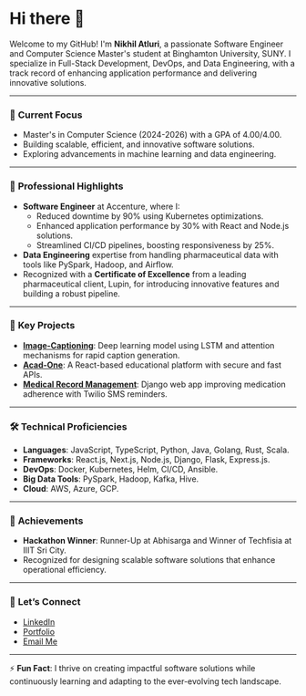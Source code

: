 # Hi there 👋

Welcome to my GitHub! I'm **Nikhil Atluri**, a passionate Software Engineer and Computer Science Master's student at Binghamton University, SUNY. I specialize in Full-Stack Development, DevOps, and Data Engineering, with a track record of enhancing application performance and delivering innovative solutions.

---

### 🔭 **Current Focus**
- Master's in Computer Science (2024-2026) with a GPA of 4.00/4.00.
- Building scalable, efficient, and innovative software solutions.
- Exploring advancements in machine learning and data engineering.

---

### 🌟 **Professional Highlights**
- **Software Engineer** at Accenture, where I:
  - Reduced downtime by 90% using Kubernetes optimizations.
  - Enhanced application performance by 30% with React and Node.js solutions.
  - Streamlined CI/CD pipelines, boosting responsiveness by 25%.
- **Data Engineering** expertise from handling pharmaceutical data with tools like PySpark, Hadoop, and Airflow.
- Recognized with a **Certificate of Excellence** from a leading pharmaceutical client, Lupin, for introducing innovative features and building a robust pipeline.

---

### 🚀 **Key Projects**
- [**Image-Captioning**](https://github.com/AtluriNikhil/Image-Captioning): Deep learning model using LSTM and attention mechanisms for rapid caption generation.
- [**Acad-One**](https://github.com/AtluriNikhil/EduMania): A React-based educational platform with secure and fast APIs.
- [**Medical Record Management**](https://github.com/AtluriNikhil/Medical-Record-Managment-System): Django web app improving medication adherence with Twilio SMS reminders.

---

### 🛠️ **Technical Proficiencies**
- **Languages**: JavaScript, TypeScript, Python, Java, Golang, Rust, Scala.
- **Frameworks**: React.js, Next.js, Node.js, Django, Flask, Express.js.
- **DevOps**: Docker, Kubernetes, Helm, CI/CD, Ansible.
- **Big Data Tools**: PySpark, Hadoop, Kafka, Hive.
- **Cloud**: AWS, Azure, GCP.

---

### 🎯 **Achievements**
- **Hackathon Winner**: Runner-Up at Abhisarga and Winner of Techfisia at IIIT Sri City.
- Recognized for designing scalable software solutions that enhance operational efficiency.

---

### 💬 **Let’s Connect**
- [LinkedIn](https://www.linkedin.com/in/nikhilatluri/)
- [Portfolio](https://atlurinikhil.github.io/)
- [Email Me](mailto:natluri@binghamton.edu)

---

⚡ **Fun Fact**: I thrive on creating impactful software solutions while continuously learning and adapting to the ever-evolving tech landscape.
